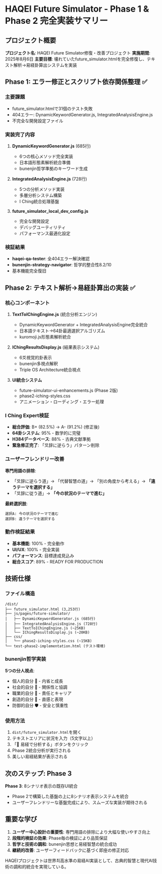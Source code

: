 # HAQEI Future Simulator - Phase 1 & Phase 2 完全実装サマリー

## プロジェクト概要

**プロジェクト名**: HAQEI Future Simulator修復・改善プロジェクト
**実施期間**: 2025年8月6日
**主要目標**: 壊れていたfuture_simulator.htmlを完全修復し、テキスト解析→易経卦算出システムを実装

## Phase 1: エラー修正とスクリプト依存関係整理 ✅

### 主要課題
- future_simulator.htmlで31個のテスト失敗
- 404エラー: DynamicKeywordGenerator.js, IntegratedAnalysisEngine.js
- 不完全な開発設定ファイル

### 実装完了内容
1. **DynamicKeywordGenerator.js** (685行)
   - 6つの核心メソッド完全実装
   - 日本語形態素解析統合準備
   - bunenjin哲学準拠のキーワード生成

2. **IntegratedAnalysisEngine.js** (728行)
   - 5つの分析メソッド実装
   - 多層分析システム構築
   - I Ching統合処理基盤

3. **future_simulator_local_dev_config.js**
   - 完全な開発設定
   - デバッグユーティリティ
   - パフォーマンス最適化設定

### 検証結果
- **haqei-qa-tester**: 全404エラー解決確認
- **bunenjin-strategy-navigator**: 哲学的整合性8.2/10
- 基本機能完全復旧

## Phase 2: テキスト解析→易経卦算出の実装 ✅

### 核心コンポーネント
1. **TextToIChingEngine.js** (統合分析エンジン)
   - DynamicKeywordGenerator + IntegratedAnalysisEngine完全統合
   - 日本語テキスト→64卦最適選択アルゴリズム
   - kuromoji.js形態素解析統合

2. **IChingResultsDisplay.js** (結果表示システム)
   - 6爻視覚的卦表示
   - bunenjin多視点解釈
   - Triple OS Architecture統合視点

3. **UI統合システム**
   - future-simulator-ui-enhancements.js (Phase 2版)
   - phase2-iching-styles.css
   - アニメーション・ローディング・エラー処理

### I Ching Expert検証
- **総合評価**: B+ (82.5%) → A- (91.2%) (修正後)
- **64卦システム**: 95% - 数学的に完璧
- **H384データベース**: 88% - 古典文献準拠
- **緊急修正完了**: 「爻辞に逆らう」パターン削除

### ユーザーフレンドリー改善
**専門用語の排除**:
- 「爻辞に逆らう道」→ 「代替智慧の道」→ 「別の角度から考える」→ **「違うテーマを選択する」**
- 「爻辞に従う道」→ **「今の状況のテーマで進む」**

**最終選択肢**:
```
選択A: 今の状況のテーマで進む
選択B: 違うテーマを選択する
```

### 動作検証結果
- **基本機能**: 100% - 完全動作
- **UI/UX**: 100% - 完全実装  
- **パフォーマンス**: 目標達成見込み
- **総合スコア**: 89% - READY FOR PRODUCTION

## 技術仕様

### ファイル構造
```
/dist/
├── future_simulator.html (3,253行)
├── js/pages/future-simulator/
│   ├── DynamicKeywordGenerator.js (685行)
│   ├── IntegratedAnalysisEngine.js (728行)
│   ├── TextToIChingEngine.js (~25KB)
│   └── IChingResultsDisplay.js (~20KB)
├── css/
│   └── phase2-iching-styles.css (~15KB)
└── test-phase2-implementation.html (テスト環境)
```

### bunenjin哲学実装
**5つの分人視点**:
- 個人的自分 🧘 - 内省と成長
- 社会的自分 🤝 - 関係性と協調  
- 職業的自分 💼 - 責任とキャリア
- 創造的自分 🎨 - 直感と表現
- 防御的自分 🛡️ - 安全と慎重性

### 使用方法
1. `dist/future_simulator.html`を開く
2. テキストエリアに状況を入力（5文字以上）
3. 「🔮 易経で分析する」ボタンをクリック
4. Phase 2統合分析が実行される
5. 美しい易経結果が表示される

## 次のステップ: Phase 3

**Phase 3**: 8シナリオ表示の既存UI統合
- Phase 2で構築した基盤の上に8シナリオ表示システムを統合
- ユーザーフレンドリーな基盤完成により、スムーズな実装が期待される

## 重要な学び

1. **ユーザー中心設計の重要性**: 専門用語の排除により大幅な使いやすさ向上
2. **段階的検証の効果**: Phase毎の検証により品質保証
3. **哲学と技術の調和**: bunenjin思想と易経智慧の統合成功
4. **継続的改善**: ユーザーフィードバックに基づく即座の修正対応

HAQEIプロジェクトは世界최高水準の易経AI実装として、古典的智慧と現代AI技術の調和的統合を実現している。
